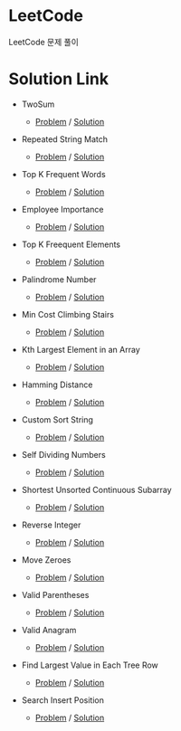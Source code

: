 # LeetCode
LeetCode 문제 풀이


# Solution Link
* TwoSum
  * [Problem](https://leetcode.com/problems/two-sum/description/) / [Solution](https://github.com/uwangg/LeetCode/blob/master/Code/TwoSum.cpp)
  
* Repeated String Match
  * [Problem](https://leetcode.com/problems/repeated-string-match/description/) / [Solution](https://github.com/uwangg/LeetCode/blob/master/Code/RepeatedStringMatch.cpp)
  
* Top K Frequent Words
  * [Problem](https://leetcode.com/problems/top-k-frequent-words/description/) / [Solution](https://github.com/uwangg/LeetCode/blob/master/Code/TopKFrequentWords.cpp)
  
* Employee Importance
  * [Problem](https://leetcode.com/problems/employee-importance/description/) / [Solution](https://github.com/uwangg/LeetCode/blob/master/Code/EmployeeImportance.cpp)

* Top K Freequent Elements
  * [Problem](https://leetcode.com/problems/top-k-frequent-elements/description/) / [Solution](https://github.com/uwangg/LeetCode/blob/master/Code/TopKFreequentElements.cpp)
  
* Palindrome Number
  * [Problem](https://leetcode.com/problems/palindrome-number/description/) / [Solution](https://github.com/uwangg/LeetCode/blob/master/Code/PalindromeNumber.cpp)
  
* Min Cost Climbing Stairs
  * [Problem](https://leetcode.com/problems/min-cost-climbing-stairs/description/) / [Solution](https://github.com/uwangg/LeetCode/blob/master/Code/MinCostClimbingStairs.cpp)

* Kth Largest Element in an Array
  * [Problem](https://leetcode.com/problems/kth-largest-element-in-an-array/description/) / [Solution](https://github.com/uwangg/LeetCode/blob/master/Code/KthLargestElementInAnArray.java)
  
* Hamming Distance
  * [Problem](https://leetcode.com/problems/hamming-distance/description/) / [Solution](https://github.com/uwangg/LeetCode/blob/master/Code/HammingDistance.java) 
  
* Custom Sort String
  * [Problem](https://leetcode.com/problems/custom-sort-string/description/) / [Solution](https://github.com/uwangg/LeetCode/blob/master/Code/CustomSortString.java)
  
* Self Dividing Numbers
  * [Problem](https://leetcode.com/problems/self-dividing-numbers/description/) / [Solution](https://github.com/uwangg/LeetCode/blob/master/Code/SelfDividingNumbers.java)
  
* Shortest Unsorted Continuous Subarray
  * [Problem](https://leetcode.com/problems/shortest-unsorted-continuous-subarray/description/) / [Solution](https://github.com/uwangg/LeetCode/blob/master/Code/ShortestUnsortedContinuousSubarray.java)
  
* Reverse Integer
  * [Problem](https://leetcode.com/problems/reverse-integer/description/) / [Solution](https://github.com/uwangg/LeetCode/blob/master/Code/ReverseInteger.java)
  
* Move Zeroes
  * [Problem](https://leetcode.com/problems/move-zeroes/description/) / [Solution](https://github.com/uwangg/LeetCode/blob/master/Code/MoveZeroes.java)

* Valid Parentheses
  * [Problem](https://leetcode.com/problems/valid-parentheses/description/) / [Solution](https://github.com/uwangg/LeetCode/blob/master/Code/ValidParentheses.java)
  
* Valid Anagram
  * [Problem](https://leetcode.com/problems/valid-anagram/description/) / [Solution](https://github.com/uwangg/LeetCode/blob/master/Code/ValidAnagram.java)
  
* Find Largest Value in Each Tree Row
  * [Problem](https://leetcode.com/problems/find-largest-value-in-each-tree-row/description/) / [Solution](https://github.com/uwangg/LeetCode/blob/master/Code/FindLargestValueInEachTreeRow.java)

* Search Insert Position
  * [Problem](https://leetcode.com/problems/search-insert-position/description/) / [Solution](https://github.com/uwangg/LeetCode/blob/master/Code/SearchInsertPosition.js)
